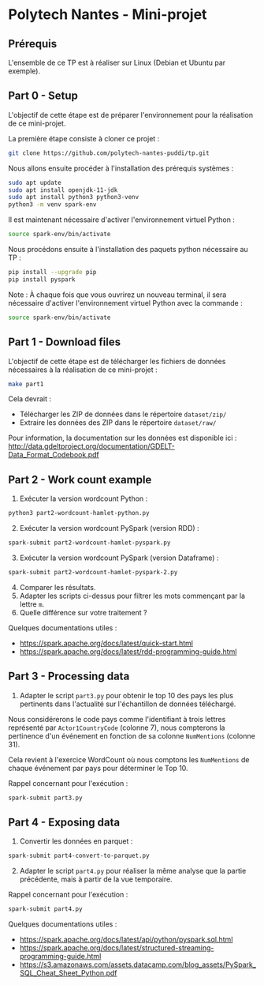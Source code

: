 # Polytech Nantes - Mini-projet

## Prérequis

L'ensemble de ce TP est à réaliser sur Linux (Debian et Ubuntu par exemple).

## Part 0 - Setup

L'objectif de cette étape est de préparer l'environnement pour la réalisation de ce mini-projet.

La première étape consiste à cloner ce projet :

```bash
git clone https://github.com/polytech-nantes-puddi/tp.git
```

Nous allons ensuite procéder à l'installation des prérequis systèmes :

```bash
sudo apt update
sudo apt install openjdk-11-jdk
sudo apt install python3 python3-venv
python3 -m venv spark-env
```

Il est maintenant nécessaire d'activer l'environnement virtuel Python :

```bash
source spark-env/bin/activate
```

Nous procédons ensuite à l'installation des paquets python nécessaire au TP :

```bash
pip install --upgrade pip
pip install pyspark
```

Note : À chaque fois que vous ouvrirez un nouveau terminal, il sera nécessaire d'activer l'environnement virtuel Python avec la commande :

```bash
source spark-env/bin/activate
```

## Part 1 - Download files

L'objectif de cette étape est de télécharger les fichiers de données nécessaires à la réalisation de ce mini-projet :


```bash
make part1
```

Cela devrait :

* Télécharger les ZIP de données dans le répertoire `dataset/zip/`
* Extraire les données des ZIP dans le répertoire `dataset/raw/`

Pour information, la documentation sur les données est disponible ici : http://data.gdeltproject.org/documentation/GDELT-Data_Format_Codebook.pdf

## Part 2 - Work count example

1. Exécuter la version wordcount Python :

```bash
python3 part2-wordcount-hamlet-python.py
```

2. Exécuter la version wordcount PySpark (version RDD) :

```bash
spark-submit part2-wordcount-hamlet-pyspark.py
```

3. Exécuter la version wordcount PySpark (version Dataframe) :

```bash
spark-submit part2-wordcount-hamlet-pyspark-2.py
```

4. Comparer les résultats.
5. Adapter les scripts ci-dessus pour filtrer les mots commençant par la lettre `m`.
6. Quelle différence sur votre traitement ?

Quelques documentations utiles :

* https://spark.apache.org/docs/latest/quick-start.html
* https://spark.apache.org/docs/latest/rdd-programming-guide.html

## Part 3 - Processing data

1. Adapter le script `part3.py` pour obtenir le top 10 des pays les plus pertinents dans l'actualité sur l'échantillon de données téléchargé.

Nous considérerons le code pays comme l'identifiant à trois lettres représenté par `Actor1CountryCode` (colonne 7), nous compterons la pertinence d'un événement en fonction de sa colonne `NumMentions` (colonne 31).

Cela revient à l'exercice WordCount où nous comptons les `NumMentions` de chaque événement par pays pour déterminer le Top 10.

Rappel concernant pour l'exécution :

```bash
spark-submit part3.py
```

## Part 4 - Exposing data

1. Convertir les données en parquet :

```bash
spark-submit part4-convert-to-parquet.py
```

2. Adapter le script `part4.py` pour réaliser la même analyse que la partie précédente, mais à partir de la vue temporaire.

Rappel concernant pour l'exécution :

```bash
spark-submit part4.py
```

Quelques documentations utiles :

* https://spark.apache.org/docs/latest/api/python/pyspark.sql.html
* https://spark.apache.org/docs/latest/structured-streaming-programming-guide.html
* https://s3.amazonaws.com/assets.datacamp.com/blog_assets/PySpark_SQL_Cheat_Sheet_Python.pdf

<!--
## Rendu

L'évaluation se portera sur :

1. Le script et le résultat (copie d'écran) de la partie 2
1. Les analyses de la partie 2
1. Le script et le résultat (copie d'écran) de la partie 3
1. Le script et le résultat (copie d'écran) de la partie 4
1. L'analyse technique de la requête `print(spark.sql("SELECT count(1) FROM gdelt").explain())` présente dans le script de la partie 4
1. Une analyse fonctionnelle des données étudiées GDELT sur une problématique identifiée (bonus)

Quelques idées de sujets d'analyse (vous pouvez choisir votre propre sujet) :

* Comparez les religions, les reportages sont-ils biaisés pour certaines religions (voir le paramètre `tone`).
* Quelle influence a eu un pays par rapport à un autre (en termes de comptage pur).
* Top des organisations (voir le paramètre `Actor1KnownGroupCode`) mentionnées par mois.

Pour votre analyse, les données référentielles sur notre échantillon de données sont disponibles ici :

* https://github.com/carrillo/Gdelt/tree/master/resources/staticTables

Toujours pour votre analyse, voici une page concernant les jointures :

* https://luminousmen.com/post/introduction-to-pyspark-join-types

## Format du rendu attendu

* Scripts et code source
* Compte rendu au format PDF -->

